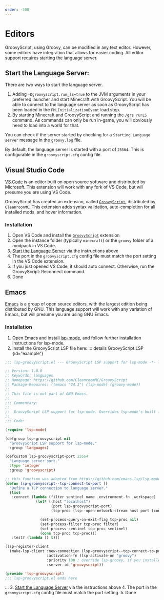 ```yaml
---
order: -500
---
```


# Editors

GroovyScript, using Groovy, can be modified in any text editor.
However, some editors have integration that allows for easier coding.
All editor support requires starting the language server.


## Start the Language Server:

There are two ways to start the language server.

1. Adding `-Dgroovyscript.run_ls=true` to the JVM arguments in your preferred launcher and start Minecraft with GroovyScript.
  You will be able to connect to the language server as soon as GroovyScript has been loaded in the `FMLInitializationEvent` load step.
2. By starting Minecraft and GroovyScript and running the `/grs runLS` command.
  As commands can only be run in-game, you will obviously need to load into a world for that.

You can check if the server started by checking for a `Starting Language server` message in the `groovy.log` file.

By default, the language server is started with a port of `25564`. This is configurable in the `groovyscript.cfg` config file.


## Visual Studio Code

[VS Code](https://code.visualstudio.com/) is an editor built on open source software and distributed by Microsoft.
This extension will work with any fork of VS Code, but will presume you are using VS Code.

GroovyScript has created an extension, called [`GroovyScript`](https://marketplace.visualstudio.com/items?itemName=CleanroomMC.groovyscript&ssr=false#overview), distributed by `CleanroomMC`.
This extension adds syntax validation, auto-completion for all installed mods, and hover information.


### Installation

1. Open VS Code and install the [`GroovyScript`](https://marketplace.visualstudio.com/items?itemName=CleanroomMC.groovyscript&ssr=false#overview) extension
2. Open the instance folder (typically `minecraft`) or the `groovy` folder of a modpack in VS Code.
3. [Start the Language Server](#start-the-language-server) via the instructions above
4. The port in the `groovyscript.cfg` config file must match the port setting in the VS Code extension.
5. If you just opened VS Code, it should auto connect. Otherwise, run the GroovyScript: Reconnect command.
6. Done


## Emacs

[Emacs](https://www.gnu.org/software/emacs/) is a group of open source editors, with the largest edition being distributed by GNU.
This language support will work with any variation of Emacs, but will presume you are using GNU Emacs.

### Installation

1. Open Emacs and install [lsp-mode](https://emacs-lsp.github.io/lsp-mode/page/installation/), and follow further installation instructions for lsp-mode.
2. Install the GroovyScript LSP file here:
::: details GroovyScript LSP {id="example"}
```lisp title="lsp-groovyscript.el"
;;; lsp-groovyscript.el --- GroovyScript LSP support for lsp-mode -*- lexical-binding: t; -*-

;; Version: 1.0.0
;; Keywords: languages
;; Homepage: https://github.com/CleanroomMC/GroovyScript
;; Package-Requires: ((emacs "24.3") (lsp-mode) (groovy-mode))
;;
;; This file is not part of GNU Emacs.
;;
;;; Commentary:
;;
;;  GroovyScript LSP support for lsp-mode. Overrides lsp-mode's built in Groovy LSP
;;
;;; Code:

(require 'lsp-mode)

(defgroup lsp-groovyscript nil
  "GroovyScript LSP support for lsp-mode."
  :group 'languages)

(defcustom lsp-groovyscript-port 25564
  "Language server port."
  :type 'integer
  :group 'groovyscript)

;; this function was adapted from https://github.com/emacs-lsp/lsp-mode/blob/master/clients/lsp-gdscript.el
(defun lsp-groovyscript--tcp-connect-to-port ()
  "Define a TCP connection to language server."
  (list
   :connect (lambda (filter sentinel name _environment-fn _workspace)
              (let* ((host "localhost")
                     (port lsp-groovyscript-port)
                     (tcp-proc (lsp--open-network-stream host port (concat name "::tcp"))))

                (set-process-query-on-exit-flag tcp-proc nil)
                (set-process-filter tcp-proc filter)
                (set-process-sentinel tcp-proc sentinel)
                (cons tcp-proc tcp-proc)))
   :test? (lambda () t)))

(lsp-register-client
  (make-lsp-client :new-connection (lsp-groovyscript--tcp-connect-to-port)
                   :activation-fn (lsp-activate-on "groovy")
                   :priority 100 ; override lsp-groovy, if you installed this we will assume you want it
                   :server-id 'groovyscript))

(provide 'lsp-groovyscript)
;;; lsp-groovyscript.el ends here
```
:::
3. [Start the Language Server](#start-the-language-server) via the instructions above
4. The port in the `groovyscript.cfg` config file must match the port setting.
5. Done
